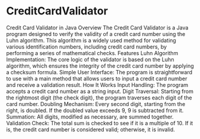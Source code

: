 # CreditCardValidator
 Credit Card Validator in Java Overview The Credit Card Validator is a Java program designed to verify the validity of a credit card number using the Luhn algorithm. This algorithm is a widely used method for validating various identification numbers, including credit card numbers, by performing a series of mathematical checks.  Features Luhn Algorithm Implementation: The core logic of the validator is based on the Luhn algorithm, which ensures the integrity of the credit card number by applying a checksum formula. Simple User Interface: The program is straightforward to use with a main method that allows users to input a credit card number and receive a validation result. How It Works Input Handling: The program accepts a credit card number as a string input. Digit Traversal: Starting from the rightmost digit (the check digit), the program traverses each digit of the card number. Doubling Mechanism: Every second digit, starting from the right, is doubled. If the doubled value exceeds 9, 9 is subtracted from it. Summation: All digits, modified as necessary, are summed together. Validation Check: The total sum is checked to see if it is a multiple of 10. If it is, the credit card number is considered valid; otherwise, it is invalid.
